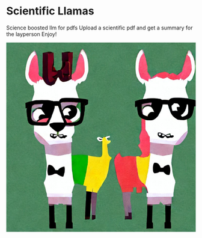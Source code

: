 # Scientific Llamas
Science boosted llm for pdfs
Upload a scientific pdf and get a summary for the layperson
Enjoy!

![pdfchat](https://github.com/zaloch/apps/blob/main/scientificllamas/img/scientificllamas4.jpg?raw=true)
